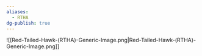 ```yaml
---
aliases:
  - RTHA
dg-publish: true
---
```

![[Red-Tailed-Hawk-(RTHA)-Generic-Image.png|Red-Tailed-Hawk-(RTHA)-Generic-Image.png]]